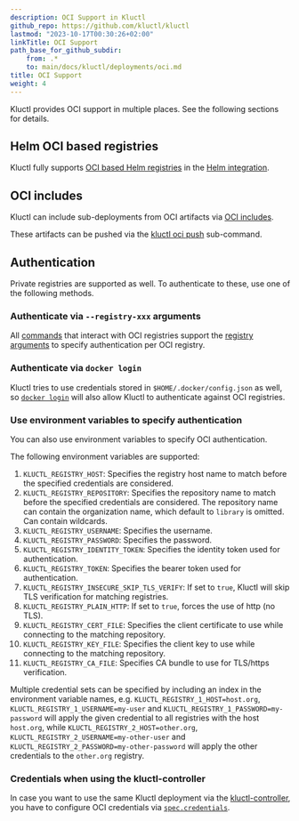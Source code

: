 ```yaml
---
description: OCI Support in Kluctl
github_repo: https://github.com/kluctl/kluctl
lastmod: "2023-10-17T00:30:26+02:00"
linkTitle: OCI Support
path_base_for_github_subdir:
    from: .*
    to: main/docs/kluctl/deployments/oci.md
title: OCI Support
weight: 4
---
```





Kluctl provides OCI support in multiple places. See the following sections for details.

## Helm OCI based registries
Kluctl fully supports [OCI based Helm registries](https://helm.sh/docs/topics/registries/) in
the [Helm integration](./helm.md).

## OCI includes
Kluctl can include sub-deployments from OCI artifacts via [OCI includes](./deployment-yml.md#oci-includes).

These artifacts can be pushed via the [kluctl oci push](../commands/oci-push.md) sub-command.

## Authentication
Private registries are supported as well. To authenticate to these, use one of the following methods.

### Authenticate via `--registry-xxx` arguments
All [commands](../commands/) that interact with OCI registries support the
[registry arguments](../commands/common-arguments.md#registry-arguments) to specify authentication per OCI registry.

### Authenticate via `docker login`
Kluctl tries to use credentials stored in `$HOME/.docker/config.json` as well, so
[`docker login`](https://docs.docker.com/engine/reference/commandline/login/) will also allow Kluctl to authenticate
against OCI registries.

### Use environment variables to specify authentication
You can also use environment variables to specify OCI authentication.

The following environment variables are supported:

1. `KLUCTL_REGISTRY_HOST`: Specifies the registry host name to match before the specified credentials are considered.
2. `KLUCTL_REGISTRY_REPOSITORY`: Specifies the repository name to match before the specified credentials are considered. The repository name can contain the organization name, which default to `library` is omitted. Can contain wildcards.
3. `KLUCTL_REGISTRY_USERNAME`: Specifies the username.
4. `KLUCTL_REGISTRY_PASSWORD`: Specifies the password.
5. `KLUCTL_REGISTRY_IDENTITY_TOKEN`: Specifies the identity token used for authentication.
6. `KLUCTL_REGISTRY_TOKEN`: Specifies the bearer token used for authentication.
7. `KLUCTL_REGISTRY_INSECURE_SKIP_TLS_VERIFY`: If set to `true`, Kluctl will skip TLS verification for matching registries.
8. `KLUCTL_REGISTRY_PLAIN_HTTP`: If set to `true`, forces the use of http (no TLS).
9. `KLUCTL_REGISTRY_CERT_FILE`: Specifies the client certificate to use while connecting to the matching repository.
10. `KLUCTL_REGISTRY_KEY_FILE`: Specifies the client key to use while connecting to the matching repository.
11. `KLUCTL_REGISTRY_CA_FILE`: Specifies CA bundle to use for TLS/https verification.

Multiple credential sets can be specified by including an index in the environment variable names, e.g.
`KLUCTL_REGISTRY_1_HOST=host.org`, `KLUCTL_REGISTRY_1_USERNAME=my-user` and `KLUCTL_REGISTRY_1_PASSWORD=my-password` will apply
the given credential to all registries with the host `host.org`, while `KLUCTL_REGISTRY_2_HOST=other.org`,
`KLUCTL_REGISTRY_2_USERNAME=my-other-user` and `KLUCTL_REGISTRY_2_PASSWORD=my-other-password` will apply the other credentials
to the `other.org` registry.

### Credentials when using the kluctl-controller
In case you want to use the same Kluctl deployment via the [kluctl-controller](../../gitops/), you have to
configure OCI credentials via [`spec.credentials`](../../gitops/spec/v1beta1/kluctldeployment.md#oci-registry-authentication).
